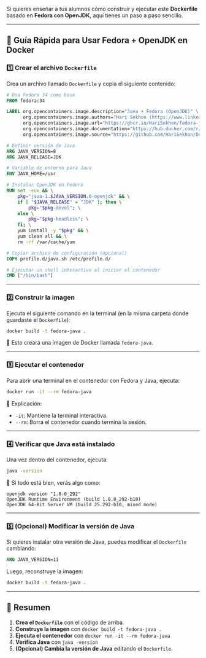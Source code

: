 Si quieres enseñar a tus alumnos cómo construir y ejecutar este **Dockerfile** basado en **Fedora con OpenJDK**, aquí tienes un paso a paso sencillo.

---

## **📌 Guía Rápida para Usar Fedora + OpenJDK en Docker**

### **1️⃣ Crear el archivo `Dockerfile`**
Crea un archivo llamado `Dockerfile` y copia el siguiente contenido:

```dockerfile
# Usa Fedora 34 como base
FROM fedora:34

LABEL org.opencontainers.image.description="Java + Fedora (OpenJDK)" \
      org.opencontainers.image.authors="Hari Sekhon (https://www.linkedin.com/in/HariSekhon)" \
      org.opencontainers.image.url="https://ghcr.io/HariSekhon/fedora-java" \
      org.opencontainers.image.documentation="https://hub.docker.com/r/harisekhon/fedora-java" \
      org.opencontainers.image.source="https://github.com/HariSekhon/Dockerfiles"

# Definir versión de Java
ARG JAVA_VERSION=8
ARG JAVA_RELEASE=JDK

# Variable de entorno para Java
ENV JAVA_HOME=/usr

# Instalar OpenJDK en Fedora
RUN set -eux && \
    pkg="java-1.$JAVA_VERSION.0-openjdk" && \
    if [ "$JAVA_RELEASE" = "JDK" ]; then \
        pkg="$pkg-devel"; \
    else \
        pkg="$pkg-headless"; \
    fi; \
    yum install -y "$pkg" && \
    yum clean all && \
    rm -rf /var/cache/yum

# Copiar archivo de configuración (opcional)
COPY profile.d/java.sh /etc/profile.d/

# Ejecutar un shell interactivo al iniciar el contenedor
CMD ["/bin/bash"]
```

---

### **2️⃣ Construir la imagen**
Ejecuta el siguiente comando en la terminal (en la misma carpeta donde guardaste el `Dockerfile`):

```sh
docker build -t fedora-java .
```

🔹 Esto creará una imagen de Docker llamada `fedora-java`.

---

### **3️⃣ Ejecutar el contenedor**
Para abrir una terminal en el contenedor con Fedora y Java, ejecuta:

```sh
docker run -it --rm fedora-java
```

🔹 Explicación:
- `-it`: Mantiene la terminal interactiva.
- `--rm`: Borra el contenedor cuando termina la sesión.

---

### **4️⃣ Verificar que Java está instalado**
Una vez dentro del contenedor, ejecuta:

```sh
java -version
```

🔹 Si todo está bien, verás algo como:

```
openjdk version "1.8.0_292"
OpenJDK Runtime Environment (build 1.8.0_292-b10)
OpenJDK 64-Bit Server VM (build 25.292-b10, mixed mode)
```

---

### **5️⃣ (Opcional) Modificar la versión de Java**
Si quieres instalar otra versión de Java, puedes modificar el `Dockerfile` cambiando:

```dockerfile
ARG JAVA_VERSION=11
```

Luego, reconstruye la imagen:

```sh
docker build -t fedora-java .
```

---

## **📌 Resumen**
1. **Crea el `Dockerfile`** con el código de arriba.
2. **Construye la imagen** con `docker build -t fedora-java .`
3. **Ejecuta el contenedor** con `docker run -it --rm fedora-java`
4. **Verifica Java** con `java -version`
5. **(Opcional) Cambia la versión de Java** editando el `Dockerfile`.

